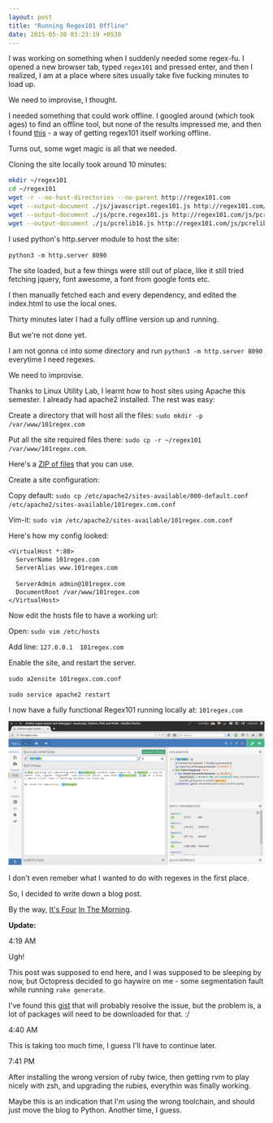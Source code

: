 ```yaml
---
layout: post
title: "Running Regex101 Offline"
date: 2015-05-30 03:23:19 +0530
---
```


I was working on something when I suddenly needed some regex-fu. I opened a new browser tab, typed `regex101` and pressed enter, and then I realized, I am at a place where sites usually take five fucking minutes to load up.

We need to improvise, I thought.

<!-- more -->

I needed something that could work offline. I googled around (which took ages) to find an offline tool, but none of the results impressed me, and then I found [this](https://github.com/Syskaw/Regex101.com-offline-app/) - a way of getting regex101 itself working offline.

Turns out, some wget magic is all that we needed.

Cloning the site locally took around 10 minutes:

```bash
mkdir ~/regex101
cd ~/regex101
wget -r --no-host-directories --no-parent http://regex101.com
wget --output-document ./js/javascript.regex101.js http://regex101.com/js/javascript.regex101.js;
wget --output-document ./js/pcre.regex101.js http://regex101.com/js/pcre.regex101.js;
wget --output-document ./js/pcrelib16.js http://regex101.com/js/pcrelib16.js;
```

I used python's http.server module to host the site:

`python3 -m http.server 8090`

The site loaded, but a few things were still out of place, like it still tried fetching jquery, font awesome, a font from google fonts etc.

I then manually fetched each and every dependency, and edited the index.html to use the local ones. 

Thirty minutes later I had a fully offline version up and running.

But we're not done yet.

I am not gonna `cd` into some directory and run `python3 -m http.server 8090` everytime I need regexes. 

We need to improvise.

Thanks to Linux Utility Lab, I learnt how to host sites using Apache this semester. I already had apache2 installed. The rest was easy:

Create a directory that will host all the files: 
`sudo mkdir -p /var/www/101regex.com`

Put all the site required files there: 
`sudo cp -r ~/regex101 /var/www/101regex.com`. 

Here's a [ZIP of files](https://www.dropbox.com/s/r0gguscne28bf34/Regex101-30-May-2015.zip?dl=0) that you can use.

Create a site configuration:

Copy default: 
`sudo cp /etc/apache2/sites-available/000-default.conf /etc/apache2/sites-available/101regex.com.conf`

Vim-it: `sudo vim /etc/apache2/sites-available/101regex.com.conf`

Here's how my config looked:

```
<VirtualHost *:80>
  ServerName 101regex.com
  ServerAlias www.101regex.com

  ServerAdmin admin@101regex.com
  DocumentRoot /var/www/101regex.com
</VirtualHost>
```

Now edit the hosts file to have a working url: 

Open: `sudo vim /etc/hosts`

Add line: `127.0.0.1  101regex.com`

Enable the site, and restart the server.

`sudo a2ensite 101regex.com.conf`

`sudo service apache2 restart`

I now have a fully functional Regex101 running locally at: `101regex.com`

![Regex101 Working Offline](/images/regex101-offline.png)

I don't even remeber what I wanted to do with regexes in the first place.

So, I decided to write down a blog post.

By the way, [It's Four](https://www.ted.com/talks/rives_on_4_a_m?language=en) [In The Morning](https://www.ted.com/talks/rives_a_museum_of_4_o_clock_in_the_morning?language=en).

**Update:**

4:19 AM

Ugh!

This post was supposed to end here, and I was supposed to be sleeping by now, but Octopress decided to go haywire on me - some segmentation fault while running `rake generate`. 

I've found this [gist](https://gist.github.com/imathis/1104557) that will probably resolve the issue, but the problem is, a lot of packages will need to be downloaded for that. :/

4:40 AM

This is taking too much time, I guess I'll have to continue later.

7:41 PM

After installing the wrong version of ruby twice, then getting rvm to play nicely with zsh, and upgrading the rubies, everythin was finally working.

Maybe this is an indication that I'm using the wrong toolchain, and should just move the blog to Python. Another time, I guess.
